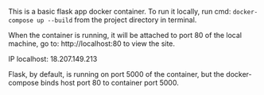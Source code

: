 This is a basic flask app docker container. To run it locally, run cmd: `docker-compose up --build` from the project directory in terminal. 

When the container is running, it will be attached to port 80 of the local machine, go to: http://localhost:80 to view the site. 

IP localhost: 18.207.149.213  

Flask, by default, is running on port 5000 of the container, but the docker-compose binds host port 80 to container port 5000. 




